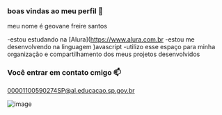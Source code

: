 ### boas vindas ao meu perfil 💙

meu nome é geovane freire santos

-estou estudando na [Alura](https://www.alura.com.br
-estou me desenvolvendo na linguagem )avascript
-utilizo esse espaço para minha organização e compartilhamento dos meus projetos desenvolvidos

### Você entrar em contato cmigo 📫

00001100590274SP@al.educacao.sp.gov.br



![image](https://github.com/user-attachments/assets/1f341979-bba2-440f-9f35-0b3d615ebdf9)
